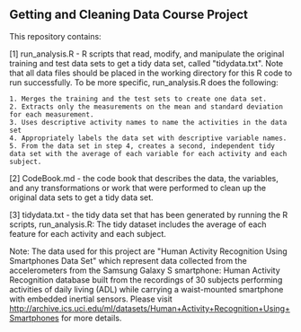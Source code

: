 ## Getting and Cleaning Data Course Project

This repository contains: 

[1] run_analysis.R - R scripts that read, modify, and manipulate the original training and test data sets to get a tidy data set, called "tidydata.txt". Note that all data files should be placed in the working directory for this R code to run successfully. 
    To be more specific, run_analysis.R does the following: 

    1. Merges the training and the test sets to create one data set.
    2. Extracts only the measurements on the mean and standard deviation for each measurement. 
    3. Uses descriptive activity names to name the activities in the data set
    4. Appropriately labels the data set with descriptive variable names. 
    5. From the data set in step 4, creates a second, independent tidy data set with the average of each variable for each activity and each subject.


[2] CodeBook.md - the code book that describes the data, the variables, and any transformations or work that were performed to clean up the original data sets to get a tidy data set.   


[3] tidydata.txt - the tidy data set that has been generated by running the R scripts, run_analysis.R: The tidy dataset includes the average of each feature for each activity and each subject.

Note: The data used for this project are "Human Activity Recognition Using Smartphones Data Set" which represent data collected from the accelerometers from the Samsung Galaxy S smartphone: Human Activity Recognition database built from the recordings of 30 subjects performing activities of daily living (ADL) while carrying a waist-mounted smartphone with embedded inertial sensors. Please visit http://archive.ics.uci.edu/ml/datasets/Human+Activity+Recognition+Using+Smartphones for more details. 

